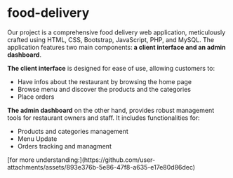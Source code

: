 # food-delivery

Our project is a comprehensive food delivery web application, meticulously crafted using HTML, CSS, Bootstrap, JavaScript, PHP, and MySQL. The application features two main components:<b> a client interface and an admin dashboard</b>.

<b>The client interface</b> is designed for ease of use, allowing customers to:
<ul>
  <li>Have infos about the restaurant by browsing the home page</li>
  <li>Browse menu and discover the products and the categories</li>
  <li>Place orders</li>
</ul>



<b>The admin dashboard</b> on the other hand, provides robust management tools for restaurant owners and staff. It includes functionalities for:
<ul>
  <li>Products and categories management</li>
  <li>Menu Update</li>
  <li>Orders tracking and managment</li>
</ul>
[for more understanding:](https://github.com/user-attachments/assets/893e376b-5e86-47f8-a635-e17e80d86dec)
